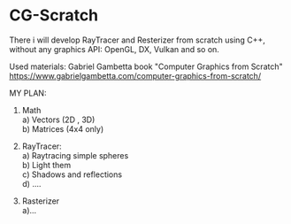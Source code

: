 # CG-Scratch
There i will develop RayTracer and Resterizer from scratch using C++, without any graphics API: OpenGL, DX, Vulkan and so on.

Used materials: Gabriel Gambetta book "Computer Graphics from Scratch" https://www.gabrielgambetta.com/computer-graphics-from-scratch/

MY PLAN:

1) Math                                                                                          
   a) Vectors (2D , 3D)                                     
   b) Matrices (4x4 only)                                   
   
2) RayTracer:                                    
   a) Raytracing simple spheres                            
   b) Light them                                                    
   c) Shadows and reflections                                           
   d) ....                                             
3) Rasterizer                                               
   a)...                                              
